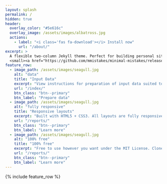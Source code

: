 ```yaml
---
layout: splash
permalink: /
hidden: true
header:
  overlay_color: "#5e616c"
  overlay_image: /assets/images/albatross.jpg
  actions:
    - label: "<i class='fas fa-download'></i> Install now"
      url: "/about/"
excerpt: >
  A flexible two-column Jekyll theme. Perfect for building personal sites, blogs, and portfolios.<br />
  <small><a href="https://github.com/mmistakes/minimal-mistakes/releases/tag/4.26.2">Latest release v4.26.2</a></small>
feature_row:
  - image_path: /assets/images/seagull.jpg
    alt: "data"
    title: "Input Data"
    excerpt: "View instructions for preparation of input data suited to analysis with the SEFRA model."
    url: "/index/"
    btn_class: "btn--primary"
    btn_label: "Prepare data"
  - image_path: /assets/images/seagull.jpg
    alt: "fully responsive"
    title: "Responsive layouts"
    excerpt: "Built with HTML5 + CSS3. All layouts are fully responsive with helpers to augment your content."
    url: "/reports/"
    btn_class: "btn--primary"
    btn_label: "Learn more"
  - image_path: /assets/images/seagull.jpg
    alt: "100% free"
    title: "100% free"
    excerpt: "Free to use however you want under the MIT License. Clone it, fork it, customize it... whatever!"
    url: "/reports/"
    btn_class: "btn--primary"
    btn_label: "Learn more"      
---
```


{% include feature_row %}
